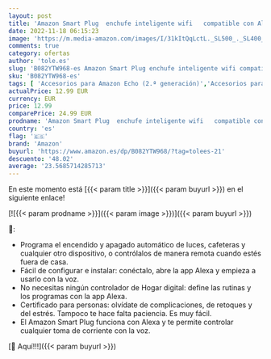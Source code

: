 ```yaml
---
layout: post
title: 'Amazon Smart Plug  enchufe inteligente wifi   compatible con Alexa  Dispositivo Certificado para personas'
date: 2022-11-18 06:15:23
image: 'https://m.media-amazon.com/images/I/31kItQqLctL._SL500_._SL400_.jpg'
comments: true
category: ofertas
author: 'tole.es'
slug: 'B082YTW968-es Amazon Smart Plug enchufe inteligente wifi compatible con...'
sku: 'B082YTW968-es'
tags: [ 'Accesorios para Amazon Echo (2.ª generación)','Accesorios para Echo Dot (3.ª generación)','Accesorios para Echo Plus (2.ª generación)','Accesorios para Echo Show (2.ª generación)','Accesorios para Echo Spot','Accesorios para dispositivos Amazon','Adaptadores y conectores para dispositivos Amazon','Alimentadores de corriente','Bricolaje y herramientas','Custom Stores','Dispositivos Amazon','Dispositivos Amazon y Accesorios','Electrodomésticos inteligentes','Enchufes CEE','Enchufes inteligentes y a control remoto','Enchufes y accesorios','Fuentes de alimentación y cargadores para dispositivos Amazon','Instalación eléctrica','Specialty Stores','alexa','amazon','enchufe','inteligente','🇪🇸', ]
actualPrice: 12.99 EUR
currency: EUR
price: 12.99
comparePrice: 24.99 EUR
prodname: 'Amazon Smart Plug  enchufe inteligente wifi   compatible con Alexa  Dispositivo Certificado para personas'
country: 'es'
flag: '🇪🇸'
brand: 'Amazon'
buyurl: 'https://www.amazon.es/dp/B082YTW968/?tag=tolees-21'
descuento: '48.02'
average: '23.5685714285713'
---
```


En este momento está [{{< param title >}}]({{< param buyurl >}}) en el siguiente enlace!

[![{{< param prodname >}}]({{< param image >}})]({{< param buyurl >}})

🔎:

- Programa el encendido y apagado automático de luces, cafeteras y cualquier otro dispositivo, o contrólalos de manera remota cuando estés fuera de casa.
- Fácil de configurar e instalar: conéctalo, abre la app Alexa y empieza a usarlo con la voz.
- No necesitas ningún controlador de Hogar digital: define las rutinas y los programas con la app Alexa.
- Certificado para personas: olvídate de complicaciones, de retoques y del estrés. Tampoco te hace falta paciencia. Es muy fácil.
- El Amazon Smart Plug funciona con Alexa y te permite controlar cualquier toma de corriente con la voz.

[🛒 Aquí!!!]({{< param buyurl >}})
